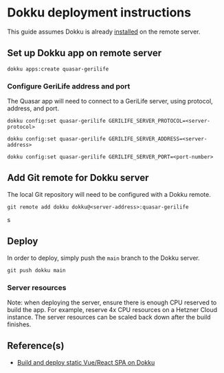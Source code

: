 # Dokku deployment instructions

This guide assumes Dokku is already [installed](https://dokku.com/docs/getting-started/installation/) on the remote server.

## Set up Dokku app on remote server

```
dokku apps:create quasar-gerilife
```

### Configure GeriLife address and port

The Quasar app will need to connect to a GeriLife server, using protocol, address, and port.

```
dokku config:set quasar-gerilife GERILIFE_SERVER_PROTOCOL=<server-protocol>
```

```
dokku config:set quasar-gerilife GERILIFE_SERVER_ADDRESS=<server-address>
```

```
dokku config:set quasar-gerilife GERILIFE_SERVER_PORT=<port-number>
```

## Add Git remote for Dokku server

The local Git repository will need to be configured with a Dokku remote.

```
git remote add dokku dokku@<server-address>:quasar-gerilife
```

s

## Deploy

In order to deploy, simply push the `main` branch to the Dokku server.

```
git push dokku main
```

### Server resources

Note: when deploying the server, ensure there is enough CPU reserved to build the app. For example, reserve 4x CPU resources on a Hetzner Cloud instance. The server resources can be scaled back down after the build finishes.

## Reference(s)

- [Build and deploy static Vue/React SPA on Dokku ](https://dev.to/jaschabur/build-and-deploy-static-vue-react-spa-on-dokku-6jj)
